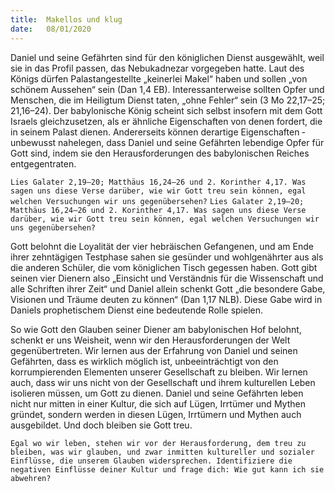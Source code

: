 ```yaml
---
title:  Makellos und klug
date:   08/01/2020
---
```


Daniel und seine Gefährten sind für den königlichen Dienst ausgewählt, weil sie in das Profil passen, das Nebukadnezar vorgegeben hatte. Laut des Königs dürfen Palastangestellte „keinerlei Makel“ haben und sollen „von schönem Aussehen“ sein (Dan 1,4 EB). Interessanterweise sollten Opfer und Menschen, die im Heiligtum Dienst taten, „ohne Fehler“ sein (3 Mo 22,17–25; 21,16–24). Der babylonische König scheint sich selbst insofern mit dem Gott Israels gleichzusetzen, als er ähnliche Eigenschaften von denen fordert, die in seinem Palast dienen. Andererseits können derartige Eigenschaften ­unbewusst nahelegen, dass Daniel und seine Gefährten lebendige Opfer für Gott sind, indem sie den Herausforderungen des babylonischen Reiches entgegentraten.

`Lies Galater 2,19–20; Matthäus 16,24–26 und 2. Korinther 4,17. Was sagen uns diese Verse darüber, wie wir Gott treu sein können, egal welchen Versuchungen wir uns gegenübersehen?`
`Lies Galater 2,19–20; Matthäus 16,24–26 und 2. Korinther 4,17. Was sagen uns diese Verse darüber, wie wir Gott treu sein können, egal welchen Versuchungen wir uns gegenübersehen?`

Gott belohnt die Loyalität der vier hebräischen Gefangenen, und am Ende ihrer zehntägigen Testphase sahen sie gesünder und wohlgenährter aus als die anderen Schüler, die vom königlichen Tisch gegessen haben. Gott gibt seinen vier Dienern also „Einsicht und Verständnis für die Wissenschaft und alle Schriften ihrer Zeit“ und Daniel allein schenkt Gott „die besondere Gabe, Visionen und Träume deuten zu können“ (Dan 1,17 NLB). Diese Gabe wird in Daniels prophetischem Dienst eine bedeutende Rolle spielen.

So wie Gott den Glauben seiner Diener am babylonischen Hof belohnt, schenkt er uns Weisheit, wenn wir den Herausforderungen der Welt gegenübertreten. Wir lernen aus der Erfahrung von Daniel und seinen Gefährten, dass es wirklich möglich ist, unbeeinträchtigt von den korrumpierenden Elementen unserer Gesellschaft zu bleiben. Wir lernen auch, dass wir uns nicht von der Gesellschaft und ihrem kulturellen Leben isolieren müssen, um Gott zu dienen. Daniel und seine Gefährten leben nicht nur mitten in einer Kultur, die sich auf Lügen, Irrtümer und Mythen gründet, sondern werden in diesen Lügen, Irrtümern und Mythen auch ausgebildet. Und doch bleiben sie Gott treu.

`Egal wo wir leben, stehen wir vor der Herausforderung, dem treu zu bleiben, was wir glauben, und zwar inmitten kultureller und sozialer Einflüsse, die unserem Glauben widersprechen. Identifiziere die negativen Einflüsse deiner Kultur und frage dich: Wie gut kann ich sie abwehren?`